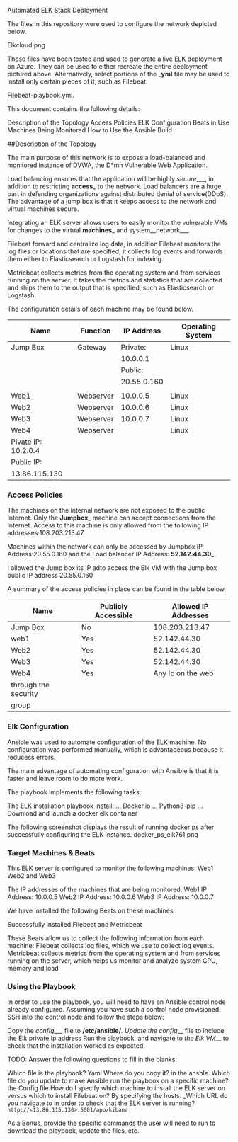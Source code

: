 Automated ELK Stack Deployment

The files in this repository were used to configure the network depicted below.

Elkcloud.png

These files have been tested and used to generate a live ELK deployment on Azure. They can be used to either recreate the entire deployment pictured above. Alternatively, select portions of the ___yml__ file may be used to install only certain pieces of it, such as Filebeat.

Filebeat-playbook.yml.

This document contains the following details:

Description of the Topology
Access Policies
ELK Configuration
Beats in Use
Machines Being Monitored
How to Use the Ansible Build

##Description of the Topology

The main purpose of this network is to expose a load-balanced and monitored instance of DVWA, the D*mn Vulnerable Web Application.

Load balancing ensures that the application will be highly _secure____, in addition to restricting __access___ to the network.
Load balancers are a huge part in defending organizations against distributed denial of service(DDoS). The advantage of a jump box is that it keeps access to the network and virtual machines secure.

Integrating an ELK server allows users to easily monitor the vulnerable VMs for changes to the virtual __machines___ and system__network___.

Filebeat forward and centralize log data, in addition Filebeat monitors the log files or locations that are specified, it collects log events and forwards them either to Elasticsearch or Logstash for indexing.

Metricbeat collects metrics from the operating system and from services running on the server. It takes the metrics and statistics that are collected and ships them to the output that is specified, such as Elasticsearch or Logstash.

The configuration details of each machine may be found below.

| Name     | Function | IP Address | Operating System |
|----------|----------|------------|------------------|
| Jump Box | Gateway  | Private:   | Linux            |
|          |          |  10.0.0.1  |                  |
|          |          |  Public:   |                  |
|          |          | 20.55.0.160|                  |
|          |          |            |                  |
|Web1      | Webserver| 10.0.0.5   | Linux            |
| Web2     | Webserver| 10.0.0.6   | Linux            |
| Web3     | Webserver| 10.0.0.7   | Linux            |
| Web4     | Webserver|            | Linux           |
| Pivate IP:           10.2.0.4 
|                       Public IP:                    |
|                      13.86.115.130                  |


### Access Policies
The machines on the internal network are not exposed to the public Internet.
Only the __Jumpbox___ machine can accept connections from the Internet. Access to this machine is only allowed from the following IP addresses:108.203.213.47


Machines within the network can only be accessed by Jumpbox IP Address:20.55.0.160 and the Load balancer IP Address: __52.142.44.30___.

I allowed the Jump box its IP adto access the Elk VM with the Jump box public IP address 20.55.0.160

A summary of the access policies in place can be found in the table below.

| Name     | Publicly Accessible | Allowed IP Addresses |
|----------|---------------------|----------------------|
| Jump Box | No                  | 108.203.213.47       |
| web1     | Yes                 | 52.142.44.30         |
| Web2     | Yes                 | 52.142.44.30         |
| Web3     | Yes                 | 52.142.44.30         |
| Web4     | Yes                 | Any Ip on the web    |
|                                 through the security  |
|                                 group                 |

### Elk Configuration
Ansible was used to automate configuration of the ELK machine. No configuration was performed manually, which is advantageous because it reducess errors.

The main advantage of automating configuration with Ansible is that it is faster and leave room to do more work.

The playbook implements the following tasks:

The ELK installation playbook install: 
... Docker.io
... Python3-pip
... Download and launch a docker elk container

The following screenshot displays the result of running docker ps after successfully configuring the ELK instance.
docker_ps_elk761.png

### Target Machines & Beats
This ELK server is configured to monitor the following machines: Web1 Web2 and Web3

The IP addresses of the machines that are being monitored: 
Web1 IP Address: 10.0.0.5 
Web2 IP Address: 10.0.0.6 
Web3 IP Address: 10.0.0.7

We have installed the following Beats on these machines:

Successfully installed Filebeat and Metricbeat

These Beats allow us to collect the following information from each machine:
Filebeat collects log files, which we use to collect log events.
Metricbeat collects metrics from the operating system and from services running on the server, which helps us monitor and analyze system CPU, memory and load

### Using the Playbook
In order to use the playbook, you will need to have an Ansible control node already configured. Assuming you have such a control node provisioned:
SSH into the control node and follow the steps below:

Copy the _config____ file to __/etc/ansible/___.
Update the _config____ file to include the Elk private Ip address
Run the playbook, and navigate to _the Elk VM___ to check that the installation worked as expected.

TODO: Answer the following questions to fill in the blanks:

Which file is the playbook? Yaml Where do you copy it? in the ansble.
Which file do you update to make Ansible run the playbook on a specific machine? the Config file How do I specify which machine to install the ELK server on versus which to install Filebeat on? By specifying the hosts.
_Which URL do you navigate to in order to check that the ELK server is running? `http://<13.86.115.130>:5601/app/kibana`

As a Bonus, provide the specific commands the user will need to run to download the playbook, update the files, etc.
